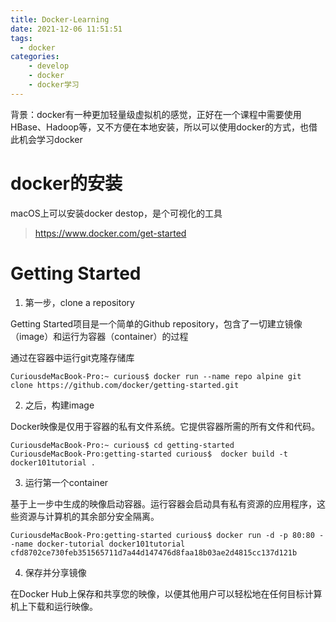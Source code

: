 ```yaml
---
title: Docker-Learning
date: 2021-12-06 11:51:51
tags:
  - docker
categories:
	- develop
	- docker
	- docker学习
---
```


背景：docker有一种更加轻量级虚拟机的感觉，正好在一个课程中需要使用HBase、Hadoop等，又不方便在本地安装，所以可以使用docker的方式，也借此机会学习docker

<!--more-->

# docker的安装

macOS上可以安装docker destop，是个可视化的工具
> https://www.docker.com/get-started


# Getting Started

1. 第一步，clone a repository

Getting Started项目是一个简单的Github repository，包含了一切建立镜像（image）和运行为容器（container）的过程

通过在容器中运行git克隆存储库

```shell
CuriousdeMacBook-Pro:~ curious$ docker run --name repo alpine git clone https://github.com/docker/getting-started.git
```

2. 之后，构建image

Docker映像是仅用于容器的私有文件系统。它提供容器所需的所有文件和代码。

```shell
CuriousdeMacBook-Pro:~ curious$ cd getting-started 
CuriousdeMacBook-Pro:getting-started curious$  docker build -t docker101tutorial .
```

3. 运行第一个container

基于上一步中生成的映像启动容器。运行容器会启动具有私有资源的应用程序，这些资源与计算机的其余部分安全隔离。

```shell
CuriousdeMacBook-Pro:getting-started curious$ docker run -d -p 80:80 --name docker-tutorial docker101tutorial cfd8702ce730feb351565711d7a44d147476d8faa18b03ae2d4815cc137d121b
```

4. 保存并分享镜像

在Docker Hub上保存和共享您的映像，以便其他用户可以轻松地在任何目标计算机上下载和运行映像。